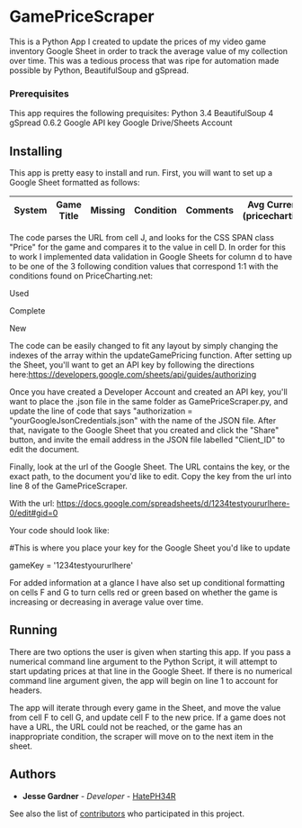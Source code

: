 # GamePriceScraper
This is a Python App I created to update the prices of my video game inventory Google Sheet in order to track the average value of my collection over time. This was a tedious process that was ripe for automation made possible by Python, BeautifulSoup and gSpread.

### Prerequisites
This app requires the following prequisites:
  Python 3.4
  BeautifulSoup 4
  gSpread 0.6.2
  Google API key
  Google Drive/Sheets Account
  
## Installing

This app is pretty easy to install and run. First, you will want to set up a Google Sheet formatted as follows:

| System | Game Title | Missing | Condition | Comments | Avg Current Price (pricecharting.com) | Avg Past Price (pricecharting.com) | TCRF.net Links | Interesting Links | Pricecharting.com link |
|--------|------------|---------|-----------|----------|---------------------------------------|------------------------------------|----------------|-------------------|------------------------|

The code parses the URL from cell J, and looks for the CSS SPAN class "Price" for the game and compares it to the value in cell D. In order for this to work I implemented data validation in Google Sheets for column d to have to be one of the 3 following condition values that correspond 1:1 with the conditions found on PriceCharting.net:

Used

Complete

New

The code can be easily changed to fit any layout by simply changing the indexes of the array within the updateGamePricing function. After setting up the Sheet, you'll want to get an API key by following the directions here:https://developers.google.com/sheets/api/guides/authorizing

Once you have created a Developer Account and created an API key, you'll want to place the .json file in the same folder as GamePriceScraper.py, and update the line of code that says "authorization = "yourGoogleJsonCredentials.json" with the name of the JSON file. After that, navigate to the Google Sheet that you created and click the "Share" button, and invite the email address in the JSON file labelled "Client_ID" to edit the document. 

Finally, look at the url of the Google Sheet. The URL contains the key, or the exact path, to the document you'd like to edit. Copy the key from the url into line 8 of the GamePriceScraper. 

With the url:
https://docs.google.com/spreadsheets/d/1234testyoururlhere-0/edit#gid=0

Your code should look like:

 #This is where you place your key for the Google Sheet you'd like to update
 
gameKey = '1234testyoururlhere' 

For added information at a glance I have also set up conditional formatting on cells F and G to turn cells red or green based on whether the game is increasing or decreasing in average value over time.

## Running
There are two options the user is given when starting this app. If you pass a numerical command line argument to the Python Script, it will attempt to start updating prices at that line in the Google Sheet. If there is no numerical command line argument given, the app will begin on line 1 to account for headers.

The app will iterate through every game in the Sheet, and move the value from cell F to cell G, and update cell F to the new price. If a game does not have a URL, the URL could not be reached, or the game has an inappropriate condition, the scraper will move on to the next item in the sheet.

## Authors

* **Jesse Gardner** - *Developer* - [HatePH34R](https://github.com/HatePH34R)

See also the list of [contributors](https://github.com/hateph34r/GamePriceScraper/contributors) who participated in this project.


